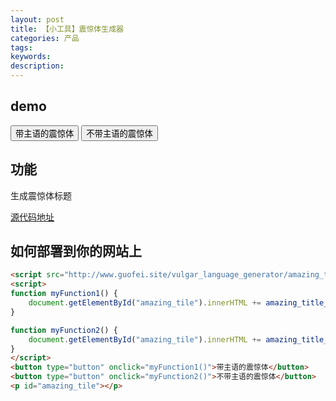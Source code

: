 ```yaml
---
layout: post
title: 【小工具】震惊体生成器
categories: 产品
tags:
keywords:
description:
---
```


## demo
<script src="http://www.guofei.site/vulgar_language_generator/amazing_title/amazing_title.js"></script>
<script>
function myFunction1() {
    document.getElementById("amazing_tile").innerHTML += amazing_title_1();
}

function myFunction2() {
    document.getElementById("amazing_tile").innerHTML += amazing_title_2();
}
</script>
<button type="button" onclick="myFunction1()">带主语的震惊体</button>
<button type="button" onclick="myFunction2()">不带主语的震惊体</button>
<p id="amazing_tile"></p>


## 功能
生成震惊体标题


[源代码地址](https://github.com/guofei9987/star_counter)  

## 如何部署到你的网站上

```html
<script src="http://www.guofei.site/vulgar_language_generator/amazing_title/amazing_title.js"></script>
<script>
function myFunction1() {
    document.getElementById("amazing_tile").innerHTML += amazing_title_1();
}

function myFunction2() {
    document.getElementById("amazing_tile").innerHTML += amazing_title_2();
}
</script>
<button type="button" onclick="myFunction1()">带主语的震惊体</button>
<button type="button" onclick="myFunction2()">不带主语的震惊体</button>
<p id="amazing_tile"></p>
```
